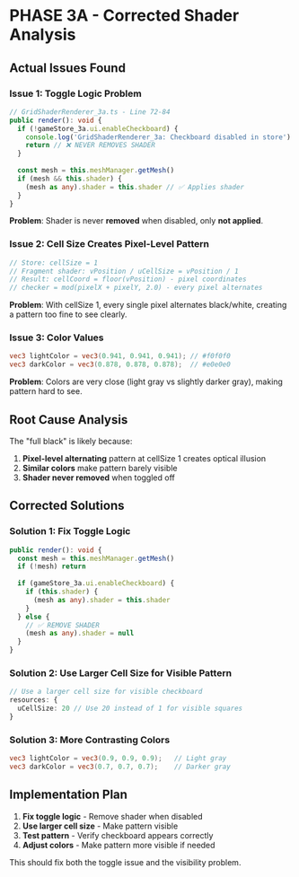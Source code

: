# PHASE 3A - Corrected Shader Analysis

## **Actual Issues Found**

### **Issue 1: Toggle Logic Problem**
```typescript
// GridShaderRenderer_3a.ts - Line 72-84
public render(): void {
  if (!gameStore_3a.ui.enableCheckboard) {
    console.log('GridShaderRenderer_3a: Checkboard disabled in store')
    return // ❌ NEVER REMOVES SHADER
  }
  
  const mesh = this.meshManager.getMesh()
  if (mesh && this.shader) {
    (mesh as any).shader = this.shader // ✅ Applies shader
  }
}
```

**Problem**: Shader is never **removed** when disabled, only **not applied**.

### **Issue 2: Cell Size Creates Pixel-Level Pattern**
```typescript
// Store: cellSize = 1
// Fragment shader: vPosition / uCellSize = vPosition / 1
// Result: cellCoord = floor(vPosition) - pixel coordinates
// checker = mod(pixelX + pixelY, 2.0) - every pixel alternates
```

**Problem**: With cellSize 1, every single pixel alternates black/white, creating a pattern too fine to see clearly.

### **Issue 3: Color Values**
```glsl
vec3 lightColor = vec3(0.941, 0.941, 0.941); // #f0f0f0
vec3 darkColor = vec3(0.878, 0.878, 0.878);  // #e0e0e0
```

**Problem**: Colors are very close (light gray vs slightly darker gray), making pattern hard to see.

## **Root Cause Analysis**

The "full black" is likely because:
1. **Pixel-level alternating** pattern at cellSize 1 creates optical illusion
2. **Similar colors** make pattern barely visible
3. **Shader never removed** when toggled off

## **Corrected Solutions**

### **Solution 1: Fix Toggle Logic**
```typescript
public render(): void {
  const mesh = this.meshManager.getMesh()
  if (!mesh) return
  
  if (gameStore_3a.ui.enableCheckboard) {
    if (this.shader) {
      (mesh as any).shader = this.shader
    }
  } else {
    // ✅ REMOVE SHADER
    (mesh as any).shader = null
  }
}
```

### **Solution 2: Use Larger Cell Size for Visible Pattern**
```typescript
// Use a larger cell size for visible checkboard
resources: {
  uCellSize: 20 // Use 20 instead of 1 for visible squares
}
```

### **Solution 3: More Contrasting Colors**
```glsl
vec3 lightColor = vec3(0.9, 0.9, 0.9);   // Light gray
vec3 darkColor = vec3(0.7, 0.7, 0.7);    // Darker gray
```

## **Implementation Plan**

1. **Fix toggle logic** - Remove shader when disabled
2. **Use larger cell size** - Make pattern visible
3. **Test pattern** - Verify checkboard appears correctly
4. **Adjust colors** - Make pattern more visible if needed

This should fix both the toggle issue and the visibility problem.